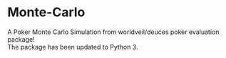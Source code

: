 # Monte-Carlo
A Poker Monte Carlo Simulation from worldveil/deuces poker evaluation package!  
The package has been updated to Python 3.
